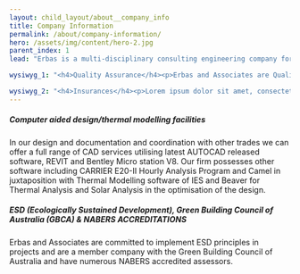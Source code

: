 ```yaml
---
layout: child_layout/about__company_info
title: Company Information
permalink: /about/company-information/
hero: /assets/img/content/hero-2.jpg
parent_index: 1
lead: "Erbas is a multi-disciplinary consulting engineering company formed in 1997 and securing in excess of 5,500 commissions to date. This level of success over this short period of time is a reflection of the level of commitment to our client’s requirements."

wysiwyg_1: "<h4>Quality Assurance</h4><p>Erbas and Associates are Quality Endorsed Company fully certified externally by SAI Global Assurance Services on 12 May 2003 for full compliance with the requirements of International Standard AS/NZS ISO 9001:2000. (Certificate No.: QEC20454)</p>"

wysiwyg_2: "<h4>Insurances</h4><p>Lorem ipsum dolor sit amet, consectetuer adipiscing elit. Aenean commodo ligula eget dolor. Aenean massa. Cum sociis natoque penatibus et magnis dis parturient montes, nascetur ridiculus mus. Donec quam felis, ultricies nec, pellentesque eu, pretium quis, sem. Nulla consequat massa quis enim. Donec pede justo, fringilla vel, aliquet nec, vulputate eget, arcu. In enim justo, rhoncus ut, imperdiet a, venenatis vitae, justo.</p>"
---
```


##### Computer aided design/thermal modelling facilities

In our design and documentation and coordination with other trades we can offer a full range of CAD services utilising latest AUTOCAD released software, REVIT and Bentley Micro station V8. Our firm possesses other software including CARRIER E20-II Hourly Analysis Program and Camel in juxtaposition with Thermal Modelling software of IES and Beaver for Thermal Analysis and Solar Analysis in the optimisation of the design. 

##### ESD (Ecologically Sustained Development), Green Building Council of Australia (GBCA) & NABERS ACCREDITATIONS

Erbas and Associates are committed to implement ESD principles in projects and are a member company with the Green Building Council of Australia and have numerous NABERS accredited assessors.